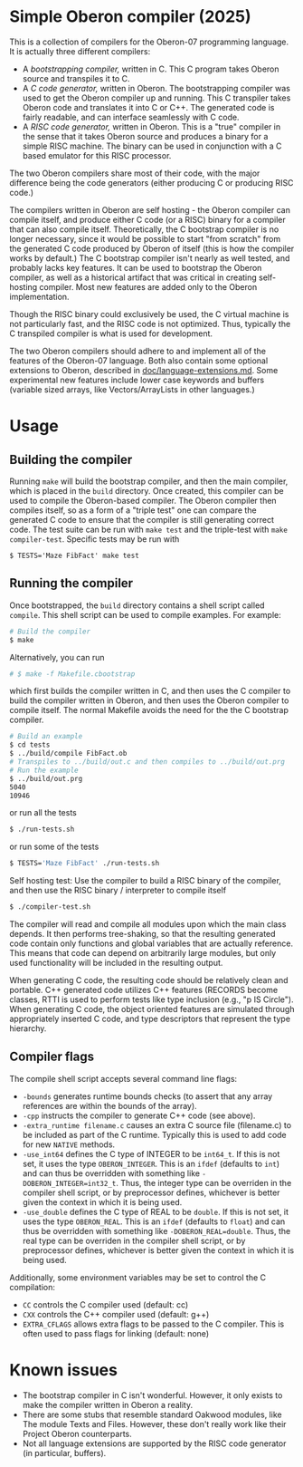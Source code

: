 # Simple Oberon compiler (2025)

This is a collection of compilers for the Oberon-07 programming language. It is
actually three different compilers:

- A _bootstrapping compiler,_ written in C. This C program takes Oberon source
  and transpiles it to C.
- A _C code generator,_ written in Oberon. The bootstrapping compiler was used
  to get the Oberon compiler up and running. This C transpiler takes Oberon code
  and translates it into C or C++. The generated code is fairly readable, and
  can interface seamlessly with C code.
- A _RISC code generator,_ written in Oberon. This is a "true" compiler in the
  sense that it takes Oberon source and produces a binary for a simple RISC
  machine. The binary can be used in conjunction with a C based emulator for
  this RISC processor.

The two Oberon compilers share most of their code, with the major difference
being the code generators (either producing C or producing RISC code.)

The compilers written in Oberon are self hosting - the Oberon compiler can
compile itself, and produce either C code (or a RISC) binary for a compiler that
can also compile itself. Theoretically, the C bootstrap compiler is no longer
necessary, since it would be possible to start "from scratch" from the generated
C code produced by Oberon of itself (this is how the compiler works by default.)
The C bootstrap compiler isn't nearly as well tested, and probably lacks key
features. It can be used to bootstrap the Oberon compiler, as well as a
historical artifact that was critical in creating self-hosting compiler. Most
new features are added only to the Oberon implementation.

Though the RISC binary could exclusively be used, the C virtual machine is not
particularly fast, and the RISC code is not optimized. Thus, typically the C
transpiled compiler is what is used for development.

The two Oberon compilers should adhere to and implement all of the features of
the Oberon-07 language. Both also contain some optional extensions to Oberon,
described in [doc/language-extensions.md](doc/language-extensions.md). Some
experimental new features include lower case keywords and buffers (variable
sized arrays, like Vectors/ArrayLists in other languages.)

# Usage

## Building the compiler

Running `make` will build the bootstrap compiler, and then the main compiler,
which is placed in the `build` directory. Once created, this compiler can be
used to compile the Oberon-based compiler. The Oberon compiler then compiles
itself, so as a form of a "triple test" one can compare the generated C code to
ensure that the compiler is still generating correct code. The test suite can be
run with `make test` and the triple-test with `make compiler-test`. Specific
tests may be run with

```
$ TESTS='Maze FibFact' make test
```

## Running the compiler

Once bootstrapped, the `build` directory contains a shell script called
`compile`. This shell script can be used to compile examples. For example:

```bash
# Build the compiler
$ make
```

Alternatively, you can run

```bash
# $ make -f Makefile.cbootstrap
```

which first builds the compiler written in C, and then uses the C compiler to
build the compiler written in Oberon, and then uses the Oberon compiler to
compile itself. The normal Makefile avoids the need for the the C bootstrap
compiler.

```bash
# Build an example
$ cd tests
$ ../build/compile FibFact.ob
# Transpiles to ../build/out.c and then compiles to ../build/out.prg
# Run the example
$ ../build/out.prg
5040
10946
```

or run all the tests

```bash
$ ./run-tests.sh
```

or run some of the tests

```bash
$ TESTS='Maze FibFact' ./run-tests.sh
```

Self hosting test: Use the compiler to build a RISC binary of the compiler, and
then use the RISC binary / interpreter to compile itself

```bash
$ ./compiler-test.sh
```

The compiler will read and compile all modules upon which the main class
depends. It then performs tree-shaking, so that the resulting generated code
contain only functions and global variables that are actually reference. This
means that code can depend on arbitrarily large modules, but only used
functionality will be included in the resulting output.

When generating C code, the resulting code should be relatively clean and
portable. C++ generated code utilizes C++ features (RECORDS become classes, RTTI
is used to perform tests like type inclusion (e.g., "p IS Circle"). When
generating C code, the object oriented features are simulated through
appropriately inserted C code, and type descriptors that represent the type
hierarchy.

## Compiler flags

The compile shell script accepts several command line flags:

- `-bounds` generates runtime bounds checks (to assert that any array references
  are within the bounds of the array).
- `-cpp` instructs the compiler to generate C++ code (see above).
- `-extra_runtime filename.c` causes an extra C source file (filename.c) to be
  included as part of the C runtime. Typically this is used to add code for new
  `NATIVE` methods.
- `-use_int64` defines the C type of INTEGER to be `int64_t`. If this is not set,
  it uses the type `OBERON_INTEGER`. This is an `ifdef` (defaults to `int`) and can
  thus be overridden with something like `-DOBERON_INTEGER=int32_t`. Thus, the
  integer type can be overriden in the compiler shell script, or by preprocessor
  defines, whichever is better given the context in which it is being used.
- `-use_double` defines the C type of REAL to be `double`. If this is not set,
  it uses the type `OBERON_REAL`. This is an `ifdef` (defaults to `float`) and can
  thus be overridden with something like `-DOBERON_REAL=double`. Thus, the
  real type can be overriden in the compiler shell script, or by preprocessor
  defines, whichever is better given the context in which it is being used.


Additionally, some environment variables may be set to control the C
compilation:

- `CC` controls the C compiler used (default: cc)
- `CXX` controls the C++ compiler used (default: g++)
- `EXTRA_CFLAGS` allows extra flags to be passed to the C compiler. This is
  often used to pass flags for linking (default: none)

# Known issues

- The bootstrap compiler in C isn't wonderful. However, it only exists to make
  the compiler written in Oberon a reality.
- There are some stubs that resemble standard Oakwood modules, like The module
  Texts and Files. However, these don't really work like their Project Oberon
  counterparts.
- Not all language extensions are supported by the RISC code generator (in
  particular, buffers).
